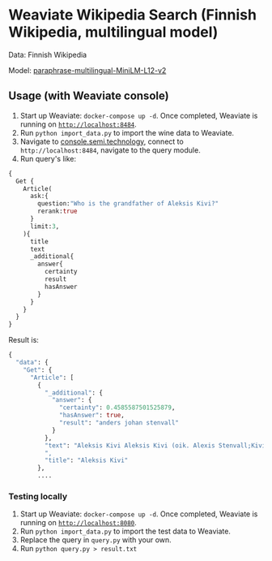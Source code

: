 # Weaviate Wikipedia Search (Finnish Wikipedia, multilingual model)

Data: Finnish Wikipedia

Model: [paraphrase-multilingual-MiniLM-L12-v2](https://huggingface.co/sentence-transformers/paraphrase-multilingual-MiniLM-L12-v2)


## Usage (with Weaviate console)

1. Start up Weaviate: `docker-compose up -d`. Once completed, Weaviate is running on [`http://localhost:8484`]().
3. Run `python import_data.py` to import the wine data to Weaviate.
4. Navigate to [console.semi.technology](https://console.semi.technology/), connect to `http://localhost:8484`, navigate to the query module.
5. Run query's like:
```graphql
{
  Get {
    Article(
      ask:{
        question:"Who is the grandfather of Aleksis Kivi?"
        rerank:true
      }
      limit:3,
    ){
      title
      text
      _additional{
        answer{
          certainty
          result
          hasAnswer
        }
      }
    }
  }
}
```

Result is:

```graphql
{
  "data": {
    "Get": {
      "Article": [
        {
          "_additional": {
            "answer": {
              "certainty": 0.4585587501525879,
              "hasAnswer": true,
              "result": "anders johan stenvall"
            }
          },
          "text": "Aleksis Kivi Aleksis Kivi (oik. Alexis Stenvall;Kivien nimet. Yle.fi: Aristoteleen kantaapää. 10. lokakuuta 1834 Nurmijärvi – 31. joulukuuta 1872 Tuusula) oli suomalainen kirjailija. Kivi kirjoitti kansallisromaanin aseman saavuttaneen romaanin \"Seitsemän veljestä\" (1870), näytelmiä kuten \"Nummisuutarit\" (1864) ja runoja.\"Suuri henkilökirja\" 2001, s.336. Kiven teksteissä on sekä romanttisia että realistisia piirteitä. Kivi kykeni luomaan usealla kirjallisuuden alalla korkeatasoisen tuotannon aikana, jolloin suomenkielisen kirjallisuuden perinnettä, kansanrunoutta lukuun ottamatta, ei ollut olemassa. Kivi oli ensimmäinen suomalainen ammattikirjailija. 1900-luvun alun Kivi-renessanssista alkaen hän on ollut Suomen kansalliskirjailija. Useita Aleksis Kiven runoja ja teoksiin sisältyviä laulutekstejä on sävelletty lauluiksi. Näitä ovat muun muassa ”Onnelliset”, ”Keinu”, ”Metsämiehen laulu”, ”Oravan laulu”, ”Sydämeni laulu”, ”Seitsemän miehen voima” ja ”Mitä minä huolin”. Kiven isoisän isällä Johan Stenvallilla oli ollut Nurmijärven Palojoella sotilastorppa vuodesta 1766. Vanhimmat tunnetut esivanhemmat ovat Yrjö Blomstedtin mukaan Janakkalasta. Äidinisä Antti Hamberg eli seppänä Tuusulan Nahkelassa. Aleksis Kiven isänisä Anders Johan Stenvall oli merimies. Kirjailijan oma isä Erik Stenvall oli asunut lapsuutensa Helsingissä.......
          ",
          "title": "Aleksis Kivi"
        },
        ....
```

### Testing locally


1. Start up Weaviate: `docker-compose up -d`. Once completed, Weaviate is running on [`http://localhost:8080`]().
2. Run `python import_data.py` to import the test data to Weaviate.
3. Replace the query in `query.py` with your own.
4. Run `python query.py > result.txt`

